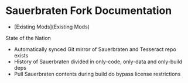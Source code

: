 # Sauerbraten Fork Documentation

* [Existing Mods](Existing Mods)

State of the Nation

* Automatically synced Git mirror of Sauerbraten and Tesseract repo exists
* History of Sauerbraten divided in only-code, only-data and only-build deps
* Pull Sauerbraten contents during build do bypass license restrictions